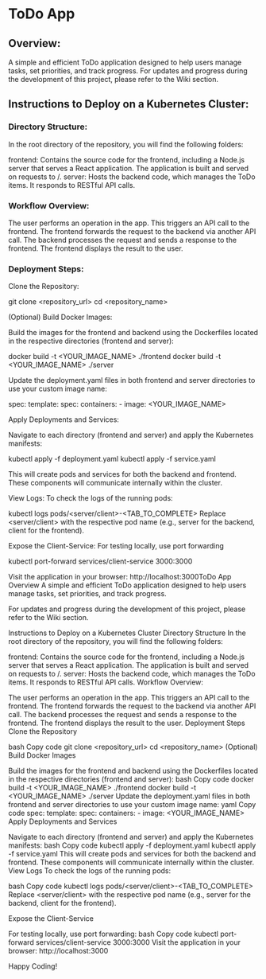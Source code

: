 # ToDo App

## Overview:
A simple and efficient ToDo application designed to help users manage tasks, set priorities, and track progress.
For updates and progress during the development of this project, please refer to the Wiki section.

## Instructions to Deploy on a Kubernetes Cluster:

### Directory Structure:

In the root directory of the repository, you will find the following folders:

frontend: Contains the source code for the frontend, including a Node.js server that serves a React application. The application is built and served on requests to /.
server: Hosts the backend code, which manages the ToDo items. It responds to RESTful API calls.

### Workflow Overview:

The user performs an operation in the app.
This triggers an API call to the frontend.
The frontend forwards the request to the backend via another API call.
The backend processes the request and sends a response to the frontend.
The frontend displays the result to the user.

### Deployment Steps:

Clone the Repository:

git clone <repository_url>
cd <repository_name>

(Optional) Build Docker Images:

Build the images for the frontend and backend using the Dockerfiles located in the respective directories (frontend and server):

docker build -t <YOUR_IMAGE_NAME> ./frontend
docker build -t <YOUR_IMAGE_NAME> ./server

Update the deployment.yaml files in both frontend and server directories to use your custom image name:

spec:
  template:
    spec:
      containers:
        - image: <YOUR_IMAGE_NAME>
        
Apply Deployments and Services:

Navigate to each directory (frontend and server) and apply the Kubernetes manifests:

kubectl apply -f deployment.yaml
kubectl apply -f service.yaml

This will create pods and services for both the backend and frontend. These components will communicate internally within the cluster.

View Logs:
To check the logs of the running pods:

kubectl logs pods/<server/client>-<TAB_TO_COMPLETE>
Replace <server/client> with the respective pod name (e.g., server for the backend, client for the frontend).

Expose the Client-Service:
For testing locally, use port forwarding

kubectl port-forward services/client-service 3000:3000

Visit the application in your browser:
http://localhost:3000ToDo App
Overview
A simple and efficient ToDo application designed to help users manage tasks, set priorities, and track progress.

For updates and progress during the development of this project, please refer to the Wiki section.

Instructions to Deploy on a Kubernetes Cluster
Directory Structure
In the root directory of the repository, you will find the following folders:

frontend: Contains the source code for the frontend, including a Node.js server that serves a React application. The application is built and served on requests to /.
server: Hosts the backend code, which manages the ToDo items. It responds to RESTful API calls.
Workflow Overview:

The user performs an operation in the app.
This triggers an API call to the frontend.
The frontend forwards the request to the backend via another API call.
The backend processes the request and sends a response to the frontend.
The frontend displays the result to the user.
Deployment Steps
Clone the Repository

bash
Copy code
git clone <repository_url>
cd <repository_name>
(Optional) Build Docker Images

Build the images for the frontend and backend using the Dockerfiles located in the respective directories (frontend and server):
bash
Copy code
docker build -t <YOUR_IMAGE_NAME> ./frontend
docker build -t <YOUR_IMAGE_NAME> ./server
Update the deployment.yaml files in both frontend and server directories to use your custom image name:
yaml
Copy code
spec:
  template:
    spec:
      containers:
        - image: <YOUR_IMAGE_NAME>
Apply Deployments and Services

Navigate to each directory (frontend and server) and apply the Kubernetes manifests:
bash
Copy code
kubectl apply -f deployment.yaml
kubectl apply -f service.yaml
This will create pods and services for both the backend and frontend. These components will communicate internally within the cluster.
View Logs
To check the logs of the running pods:

bash
Copy code
kubectl logs pods/<server/client>-<TAB_TO_COMPLETE>
Replace <server/client> with the respective pod name (e.g., server for the backend, client for the frontend).

Expose the Client-Service

For testing locally, use port forwarding:
bash
Copy code
kubectl port-forward services/client-service 3000:3000
Visit the application in your browser:
http://localhost:3000


Happy Coding!
